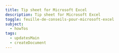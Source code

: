 ```yaml
---
title: Tip sheet for Microsoft Excel
description: Tip sheet for Microsoft Excel
toggle: feuille-de-conseils-pour-microsoft-excel
subject:
  - howTos
tags:
  - updatesMain
  - createDocument
---
```

